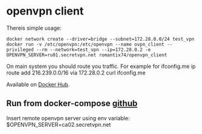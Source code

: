 # openvpn client

Thereis simple usage:

    docker network create --driver=bridge --subnet=172.28.0.0/24 test_vpn
    docker run -v /etc/openvpn:/etc/openvpn --name ovpn_client --privileged --rm --network=test_vpn --ip=172.28.0.2 -e OPENVPN_SERVER=ru01.secretvpn.net romantix74/openvpn_client

On main system you should route you traffic. For example for ifconfig.me
    ip route add 216.239.0.0/16 via 172.28.0.2
    curl ifconfig.me

Available on [Docker Hub](https://hub.docker.com/r/romantix74/openvpn_client).

## Run from docker-compose [github](https://github.com/romantix74/openvpn_client/blob/master/docker-compose.yml)

Insert remote openvpn server using env variable:
    $OPENVPN_SERVER=ca02.secretvpn.net

